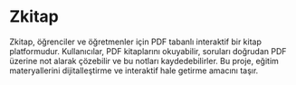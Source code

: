 # Zkitap
Zkitap, öğrenciler ve öğretmenler için PDF tabanlı interaktif bir kitap platformudur. Kullanıcılar, PDF kitaplarını okuyabilir, soruları doğrudan PDF üzerine not alarak çözebilir ve bu notları kaydedebilirler. Bu proje, eğitim materyallerini dijitalleştirme ve interaktif hale getirme amacını taşır.
